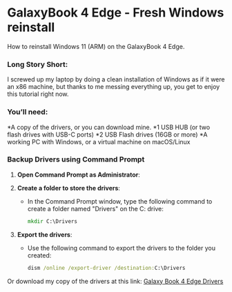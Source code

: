 # GalaxyBook 4 Edge - Fresh Windows reinstall
How to reinstall Windows 11 (ARM) on the GalaxyBook 4 Edge.

### Long Story Short:
I screwed up my laptop by doing a clean installation of Windows as if it were an x86 machine, but thanks to me messing everything up, you get to enjoy this tutorial right now.

### You’ll need:

*A copy of the drivers, or you can download mine.
*1 USB HUB (or two flash drives with USB-C ports)
*2 USB Flash drives (16GB or more)
*A working PC with Windows, or a virtual machine on macOS/Linux

### Backup Drivers using Command Prompt

1. **Open Command Prompt as Administrator**:

2. **Create a folder to store the drivers**:
   - In the Command Prompt window, type the following command to create a folder named "Drivers" on the C: drive:
     ```cmd
     mkdir C:\Drivers
     ```

3. **Export the drivers**:
   - Use the following command to export the drivers to the folder you created:
     ```cmd
     dism /online /export-driver /destination:C:\Drivers
     ```
Or download my copy of the drivers at this link: [Galaxy Book 4 Edge Drivers](https://1024terabox.com/s/1ZrLJrO0Ii5WbNNMDnphrEg)



